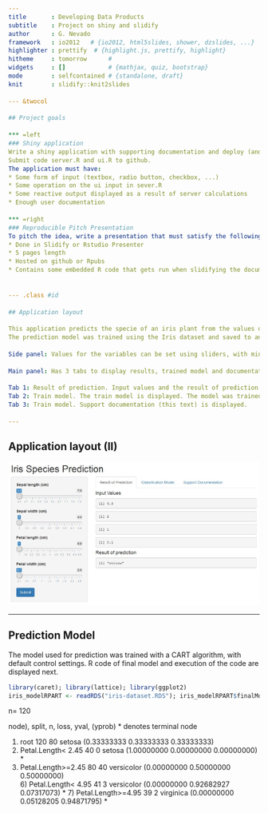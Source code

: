 ```yaml
---
title       : Developing Data Products
subtitle    : Project on shiny and slidify
author      : G. Nevado
framework   : io2012   # {io2012, html5slides, shower, dzslides, ...}
highlighter : prettify  # {highlight.js, prettify, highlight}
hitheme     : tomorrow      # 
widgets     : []            # {mathjax, quiz, bootstrap}
mode        : selfcontained # {standalone, draft}
knit        : slidify::knit2slides

--- &twocol

## Project goals

*** =left
### Shiny application
Write a shiny application with supporting documentation and deploy (and share) it on Rstudio's shiny server. 
Submit code server.R and ui.R to github.
The application must have:
* Some form of input (textbox, radio button, checkbox, ...)
* Some operation on the ui input in sever.R
* Some reactive output displayed as a result of server calculations
* Enough user documentation

*** =right
### Reproducible Pitch Presentation
To pitch the idea, write a presentation that must satisfy the following:
* Done in Slidify or Rstudio Presenter
* 5 pages length
* Hosted on github or Rpubs
* Contains some embedded R code that gets run when slidifying the document


--- .class #id

## Application layout 

This application predicts the specie of an iris plant from the values of Sepal length (4.3 to 7.9 cm), Sepal width (2.0 to 4.4 cm), Petal length (1.0 to 6.9 cm), Petal width (0.1 to 2.5 cm).
The prediction model was trained using the Iris dataset and saved to an RDS file that is read by application.

Side panel: Values for the variables can be set using sliders, with minimum, maximum and default values. After setting values, submit button must be pressed to predict specie based on input values.

Main panel: Has 3 tabs to display results, trained model and documentation.

Tab 1: Result of prediction. Input values and the result of prediction are displayed and updated after submit button is pushed.   
Tab 2: Train model. The train model is displayed. The model was trained using a CART algorithm with default control values, and saved to an RDS file that is read when application starts.   
Tab 3: Train model. Support documentation (this text) is displayed.   

--- 
```


## Application layout (II)


<img src='./app.jpg' />

--- 

## Prediction Model  
The model used for prediction was trained with a CART algorithm, with default control settings. R code of final model and execution of the code are displayed next.

```r
library(caret); library(lattice); library(ggplot2)
iris_modelRPART <- readRDS("iris-dataset.RDS"); iris_modelRPART$finalModel
```

n= 120 

node), split, n, loss, yval, (yprob)
      * denotes terminal node

1) root 120 80 setosa (0.33333333 0.33333333 0.33333333)  
  2) Petal.Length< 2.45 40  0 setosa (1.00000000 0.00000000 0.00000000) *
  3) Petal.Length>=2.45 80 40 versicolor (0.00000000 0.50000000 0.50000000)  
    6) Petal.Length< 4.95 41  3 versicolor (0.00000000 0.92682927 0.07317073) *
    7) Petal.Length>=4.95 39  2 virginica (0.00000000 0.05128205 0.94871795) *

